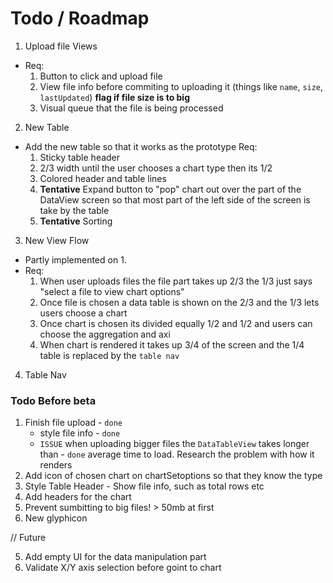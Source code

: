 # Todo / Roadmap

1. Upload file Views

- Req:
  1. Button to click and upload file
  2. View file info before commiting to uploading it (things like `name`,
     `size`, `lastUpdated`) **flag if file size is to big**
  3. Visual queue that the file is being processed

2. New Table

- Add the new table so that it works as the prototype Req:
  1. Sticky table header
  2. 2/3 width until the user chooses a chart type then its 1/2
  3. Colored header and table lines
  4. **Tentative** Expand button to "pop" chart out over the part of the
     DataView screen so that most part of the left side of the screen is take by
     the table
  5. **Tentative** Sorting

3. New View Flow

- Partly implemented on 1.
- Req:
  1. When user uploads files the file part takes up 2/3 the 1/3 just says
     "select a file to view chart options"
  2. Once file is chosen a data table is shown on the 2/3 and the 1/3 lets users
     choose a chart
  3. Once chart is chosen its divided equally 1/2 and 1/2 and users can choose
     the aggregation and axi
  4. When chart is rendered it takes up 3/4 of the screen and the 1/4 table is
     replaced by the `table nav`

4. Table Nav

### Todo Before beta

1. Finish file upload - `done`
   - style file info - `done`
   - `ISSUE` when uploading bigger files the `DataTableView` takes longer than -
     `done` average time to load. Research the problem with how it renders
2. Add icon of chosen chart on chartSetoptions so that they know the type
3. Style Table Header - Show file info, such as total rows etc
4. Add headers for the chart
5. Prevent sumbitting to big files! > 50mb at first
6. New glyphicon

// Future

5. Add empty UI for the data manipulation part
6. Validate X/Y axis selection before goint to chart
